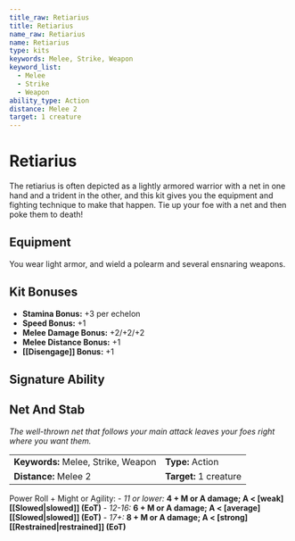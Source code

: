 ```yaml
---
title_raw: Retiarius
title: Retiarius
name_raw: Retiarius
name: Retiarius
type: kits
keywords: Melee, Strike, Weapon
keyword_list:
  - Melee
  - Strike
  - Weapon
ability_type: Action
distance: Melee 2
target: 1 creature
---
```


# Retiarius

The retiarius is often depicted as a lightly armored warrior with a net in one hand and a trident in the other, and this kit gives you the equipment and fighting technique to make that happen. Tie up your foe with a net and then poke them to death!

## Equipment

You wear light armor, and wield a polearm and several ensnaring weapons.

## Kit Bonuses

- **Stamina Bonus:** +3 per echelon
- **Speed Bonus:** +1
- **Melee Damage Bonus:** +2/+2/+2
- **Melee Distance Bonus:** +1
- **[[Disengage]] Bonus:** +1

## Signature Ability

## Net And Stab

*The well-thrown net that follows your main attack leaves your foes right where you want them.*

|                                     |                        |
| :---------------------------------- | :--------------------- |
| **Keywords:** Melee, Strike, Weapon | **Type:** Action       |
| **Distance:** Melee 2               | **Target:** 1 creature |

Power Roll + Might or Agility: - *11 or lower:* **4 + M or A damage; A \< \[weak\] [[Slowed|slowed]] (EoT)** - *12-16:* **6 + M or A damage; A \< \[average\] [[Slowed|slowed]] (EoT)** - *17+:* **8 + M or A damage; A \< \[strong\] [[Restrained|restrained]] (EoT)**
